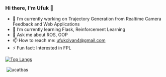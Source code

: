 ### Hi there, I'm Ufuk 👋

- 🔭 I’m currently working on Trajectory Generation from Realtime Camera Feedback and Web Applications
- 🌱 I’m currently learning Flask, Reinforcement Learning
- 💬 Ask me about ROS, OOP
- 📫 How to reach me: ufukcivan4@gmail.com
- ⚡ Fun fact: Interested in FPL

[![Top Langs](https://github-readme-stats.vercel.app/api/top-langs/?username=ucatbas&layout=compact)](https://github.com/ucatbas)

<p>&nbsp;<img align="center" src="https://github-readme-stats.vercel.app/api?username=ucatbas&show_icons=true" alt="ucatbas" /></p>

